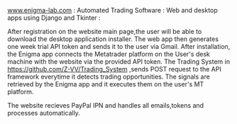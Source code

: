 www.enigma-lab.com  :
 Automated Trading Software  :
 Web and desktop apps using Django and Tkinter :

After registration on the website main page,the user will be able to download the desktop application installer.
The web app then generates one week trial API token and sends it to the user via Gmail.
After installation, the Enigma app connects the Metatrader platform on the User's desk machine with the website via the provided API token.
The Trading System in  https://github.com/Z-VV/Trading_System  ,sends POST request to the API framework everytime it detects trading opportunities.
The signals are retrieved by the Enigma app and it executes them on the user's MT platform.

The website recieves PayPal IPN and handles all emails,tokens and processes automatically.
